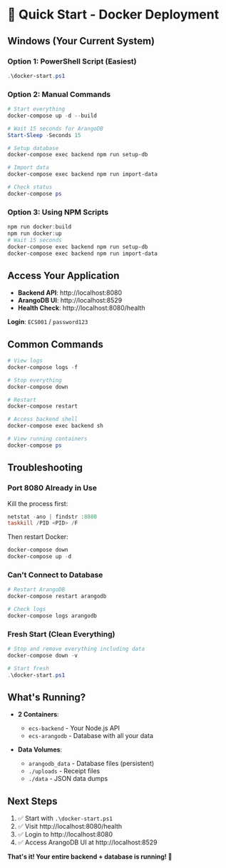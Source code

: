 # 🐳 Quick Start - Docker Deployment

## Windows (Your Current System)

### Option 1: PowerShell Script (Easiest)
```powershell
.\docker-start.ps1
```

### Option 2: Manual Commands
```powershell
# Start everything
docker-compose up -d --build

# Wait 15 seconds for ArangoDB
Start-Sleep -Seconds 15

# Setup database
docker-compose exec backend npm run setup-db

# Import data
docker-compose exec backend npm run import-data

# Check status
docker-compose ps
```

### Option 3: Using NPM Scripts
```powershell
npm run docker:build
npm run docker:up
# Wait 15 seconds
docker-compose exec backend npm run setup-db
docker-compose exec backend npm run import-data
```

## Access Your Application

- **Backend API**: http://localhost:8080
- **ArangoDB UI**: http://localhost:8529
- **Health Check**: http://localhost:8080/health

**Login**: `ECS001` / `password123`

## Common Commands

```powershell
# View logs
docker-compose logs -f

# Stop everything
docker-compose down

# Restart
docker-compose restart

# Access backend shell
docker-compose exec backend sh

# View running containers
docker-compose ps
```

## Troubleshooting

### Port 8080 Already in Use
Kill the process first:
```powershell
netstat -ano | findstr :8080
taskkill /PID <PID> /F
```

Then restart Docker:
```powershell
docker-compose down
docker-compose up -d
```

### Can't Connect to Database
```powershell
# Restart ArangoDB
docker-compose restart arangodb

# Check logs
docker-compose logs arangodb
```

### Fresh Start (Clean Everything)
```powershell
# Stop and remove everything including data
docker-compose down -v

# Start fresh
.\docker-start.ps1
```

## What's Running?

- **2 Containers**:
  - `ecs-backend` - Your Node.js API
  - `ecs-arangodb` - Database with all your data
  
- **Data Volumes**:
  - `arangodb_data` - Database files (persistent)
  - `./uploads` - Receipt files
  - `./data` - JSON data dumps

## Next Steps

1. ✅ Start with `.\docker-start.ps1`
2. ✅ Visit http://localhost:8080/health
3. ✅ Login to http://localhost:8080
4. ✅ Access ArangoDB UI at http://localhost:8529

**That's it! Your entire backend + database is running! 🚀**

